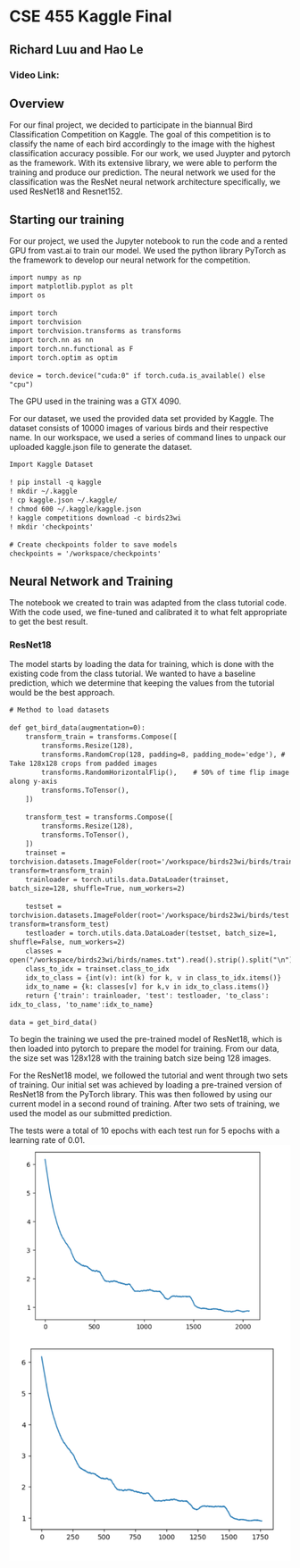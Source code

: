 # CSE 455 Kaggle Final
## Richard Luu and Hao Le
### Video Link: 

## Overview
For our final project, we decided to participate in the biannual Bird Classification Competition on Kaggle. The goal of this competition is to classify the name of each bird accordingly to the image with the highest classification accuracy possible. For our work, we used Juypter and pytorch as the framework. With its extensive library, we were able to perform the training and produce our prediction. The neural network we used for the classification was the ResNet neural network architecture specifically, we used ResNet18 and Resnet152. 

## Starting our training 
For our project, we used the Jupyter notebook to run the code and a rented GPU from vast.ai to train our model. We used the python library PyTorch as the framework to develop our neural network for the competition.

```
import numpy as np
import matplotlib.pyplot as plt
import os

import torch
import torchvision
import torchvision.transforms as transforms
import torch.nn as nn
import torch.nn.functional as F
import torch.optim as optim

device = torch.device("cuda:0" if torch.cuda.is_available() else "cpu")
```

The GPU used in the training was a GTX 4090.

For our dataset, we used the provided data set provided by Kaggle. The dataset consists of 10000 images of various birds and their respective name. In our workspace, we used a series of command lines to unpack our uploaded kaggle.json file to generate the dataset.

```
Import Kaggle Dataset

! pip install -q kaggle
! mkdir ~/.kaggle
! cp kaggle.json ~/.kaggle/
! chmod 600 ~/.kaggle/kaggle.json
! kaggle competitions download -c birds23wi
! mkdir 'checkpoints'

# Create checkpoints folder to save models
checkpoints = '/workspace/checkpoints'
```

## Neural Network and Training

The notebook we created to train was adapted from the class tutorial code. With the code used, we fine-tuned and calibrated it to what felt appropriate to get the best result. 

### ResNet18

The model starts by loading the data for training, which is done with the existing code from the class tutorial. We wanted to have a baseline prediction, which we determine that keeping the values from the tutorial would be the best approach. 

```
# Method to load datasets

def get_bird_data(augmentation=0):
    transform_train = transforms.Compose([
        transforms.Resize(128),
        transforms.RandomCrop(128, padding=8, padding_mode='edge'), # Take 128x128 crops from padded images
        transforms.RandomHorizontalFlip(),    # 50% of time flip image along y-axis
        transforms.ToTensor(),
    ])
    
    transform_test = transforms.Compose([
        transforms.Resize(128),
        transforms.ToTensor(),
    ])
    trainset = torchvision.datasets.ImageFolder(root='/workspace/birds23wi/birds/train', transform=transform_train)
    trainloader = torch.utils.data.DataLoader(trainset, batch_size=128, shuffle=True, num_workers=2)

    testset = torchvision.datasets.ImageFolder(root='/workspace/birds23wi/birds/test', transform=transform_test)
    testloader = torch.utils.data.DataLoader(testset, batch_size=1, shuffle=False, num_workers=2)
    classes = open("/workspace/birds23wi/birds/names.txt").read().strip().split("\n")
    class_to_idx = trainset.class_to_idx
    idx_to_class = {int(v): int(k) for k, v in class_to_idx.items()}
    idx_to_name = {k: classes[v] for k,v in idx_to_class.items()}
    return {'train': trainloader, 'test': testloader, 'to_class': idx_to_class, 'to_name':idx_to_name}

data = get_bird_data()
```

To begin the training we used the pre-trained model of ResNet18, which is then loaded into pytorch to prepare the model for training. From our data, the size set was 128x128 with the training batch size being 128 images.

For the ResNet18 model, we followed the tutorial and went through two sets of training. Our initial set was achieved by loading a pre-trained version of ResNet18 from the PyTorch library. This was then followed by using our current model in a second round of training. After two sets of training, we used the model as our submitted prediction. 

The tests were a total of 10 epochs with each test run for 5 epochs with a learning rate of 0.01. 
![](ResNet18.PNG)
